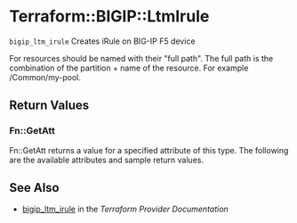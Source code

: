 # Terraform::BIGIP::LtmIrule

`bigip_ltm_irule` Creates iRule on BIG-IP F5 device

For resources should be named with their "full path". The full path is the combination of the partition + name of the resource. For example /Common/my-pool.

## Return Values

### Fn::GetAtt

Fn::GetAtt returns a value for a specified attribute of this type. The following are the available attributes and sample return values.

## See Also

* [bigip_ltm_irule](https://www.terraform.io/docs/providers/bigip/r/ltm_irule.html) in the _Terraform Provider Documentation_